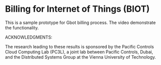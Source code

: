 Billing for Internet of Things (BIOT)
====
This is a sample prototype for Gbot billing process. The video demonstrate the functionality.

ACKNOWLEDGMENTS:

The research leading to these results is sponsored by the Pacific Controls Cloud Computing Lab (PC3L), a joint lab between Pacific Controls, Dubai, and the Distributed Systems Group at the Vienna University of Technology.